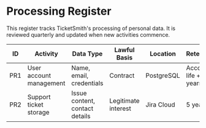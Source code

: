 # Processing Register

This register tracks TicketSmith's processing of personal data. It is reviewed quarterly and updated when new activities commence.

| ID | Activity | Data Type | Lawful Basis | Location | Retention | Owner |
|----|---------|-----------|--------------|---------|-----------|------|
| PR1 | User account management | Name, email, credentials | Contract | PostgreSQL | Account life + 2 years | Compliance |
| PR2 | Support ticket storage | Issue content, contact details | Legitimate interest | Jira Cloud | 5 years | Support |

